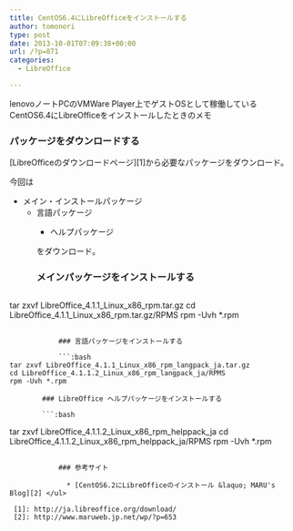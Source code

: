 ```yaml
---
title: CentOS6.4にLibreOfficeをインストールする
author: tomonori
type: post
date: 2013-10-01T07:09:38+00:00
url: /?p=871
categories:
  - LibreOffice

---
```

lenovoノートPCのVMWare Player上でゲストOSとして稼働しているCentOS6.4にLibreOfficeをインストールしたときのメモ

### パッケージをダウンロードする

[LibreOfficeのダウンロードページ][1]から必要なパッケージをダウンロード。

今回は

  * メイン・インストールパッケージ 
      * 言語パッケージ 
          * ヘルプパッケージ </ul> 
            をダウンロード。
            
            ### メインパッケージをインストールする
            
            ```:bash
tar zxvf LibreOffice_4.1.1_Linux_x86_rpm.tar.gz
cd LibreOffice_4.1.1_Linux_x86_rpm.tar.gz/RPMS
rpm -Uvh *.rpm
```
            
            ### 言語パッケージをインストールする
            
            ```:bash
tar zxvf LibreOffice_4.1.1_Linux_x86_rpm_langpack_ja.tar.gz
cd LibreOffice_4.1.1.2_Linux_x86_rpm_langpack_ja/RPMS
rpm -Uvh *.rpm
```
            
            ### LibreOffice ヘルプパッケージをインストールする
            
            ```:bash
tar zxvf LibreOffice_4.1.1.2_Linux_x86_rpm_helppack_ja
cd LibreOffice_4.1.1.2_Linux_x86_rpm_helppack_ja/RPMS
rpm -Uvh *.rpm
```
            
            ### 参考サイト
            
              * [CentOS6.2にLibreOfficeのインストール &laquo; MARU's Blog][2] </ul>

 [1]: http://ja.libreoffice.org/download/
 [2]: http://www.maruweb.jp.net/wp/?p=653